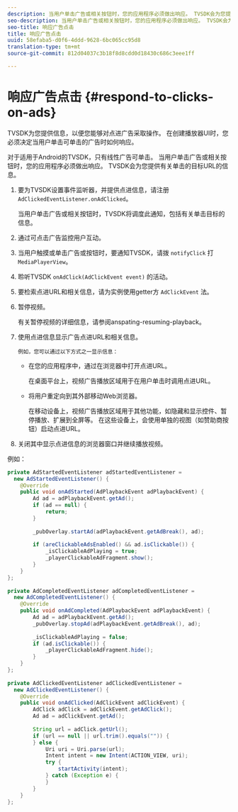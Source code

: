 ```yaml
---
description: 当用户单击广告或相关按钮时，您的应用程序必须做出响应。 TVSDK会为您提供有关单击的目标URL的信息。
seo-description: 当用户单击广告或相关按钮时，您的应用程序必须做出响应。 TVSDK会为您提供有关单击的目标URL的信息。
seo-title: 响应广告点击
title: 响应广告点击
uuid: 58efaba5-d0f6-4ddd-9628-6bc065cc95d8
translation-type: tm+mt
source-git-commit: 812d04037c3b18f8d8cdd0d18430c686c3eee1ff

---
```



# 响应广告点击 {#respond-to-clicks-on-ads}

TVSDK为您提供信息，以便您能够对点进广告采取操作。 在创建播放器UI时，您必须决定当用户单击可单击的广告时如何响应。

对于适用于Android的TVSDK，只有线性广告可单击。
当用户单击广告或相关按钮时，您的应用程序必须做出响应。 TVSDK会为您提供有关单击的目标URL的信息。

1. 要为TVSDK设置事件监听器，并提供点进信息，请注册 `AdClickedEventListener.onAdClicked`。

   当用户单击广告或相关按钮时，TVSDK将调度此通知，包括有关单击目标的信息。
1. 通过可点击广告监控用户互动。
1. 当用户触摸或单击广告或按钮时，要通知TVSDK，请拨 `notifyClick` 打 `MediaPlayerView`。
1. 聆听TVSDK `onAdClick(AdClickEvent event)` 的活动。
1. 要检索点进URL和相关信息，请为实例使用getter方 `AdClickEvent` 法。
1. 暂停视频。

   有关暂停视频的详细信息，请参阅anspating-resuming-playback。
1. 使用点进信息显示广告点进URL和相关信息。

       例如，您可以通过以下方式之一显示信息：
   
   * 在您的应用程序中，通过在浏览器中打开点进URL。

      在桌面平台上，视频广告播放区域用于在用户单击时调用点进URL。
   * 将用户重定向到其外部移动Web浏览器。

      在移动设备上，视频广告播放区域用于其他功能，如隐藏和显示控件、暂停播放、扩展到全屏等。 在这些设备上，会使用单独的视图（如赞助商按钮）启动点进URL。

1. 关闭其中显示点进信息的浏览器窗口并继续播放视频。

<!--<a id="example_2D93228E510D438C8AB5559897817A47"></a>-->

例如：

```java
private AdStartedEventListener adStartedEventListener =  
  new AdStartedEventListener() { 
    @Override 
    public void onAdStarted(AdPlaybackEvent adPlaybackEvent) { 
        Ad ad = adPlaybackEvent.getAd(); 
        if (ad == null) { 
            return; 
        } 
 
        _pubOverlay.startAd(adPlaybackEvent.getAdBreak(), ad); 
 
        if (areClickableAdsEnabled() && ad.isClickable()) { 
            _isClickableAdPlaying = true; 
            _playerClickableAdFragment.show(); 
        } 
    } 
}; 
 
private AdCompletedEventListener adCompletedEventListener =  
  new AdCompletedEventListener() { 
    @Override 
    public void onAdCompleted(AdPlaybackEvent adPlaybackEvent) { 
        Ad ad = adPlaybackEvent.getAd(); 
        _pubOverlay.stopAd(adPlaybackEvent.getAdBreak(), ad); 
 
        _isClickableAdPlaying = false; 
        if (ad.isClickable()) { 
            _playerClickableAdFragment.hide(); 
        } 
    } 
}; 
 
private AdClickedEventListener adClickedEventListener =  
  new AdClickedEventListener() { 
    @Override 
    public void onAdClicked(AdClickEvent adClickEvent) { 
        AdClick adClick = adClickEvent.getAdClick(); 
        Ad ad = adClickEvent.getAd(); 
 
        String url = adClick.getUrl(); 
        if (url == null || url.trim().equals("")) { 
        } else { 
            Uri uri = Uri.parse(url); 
            Intent intent = new Intent(ACTION_VIEW, uri); 
            try { 
                startActivity(intent); 
            } catch (Exception e) { 
            } 
        } 
    } 
}; 
```

